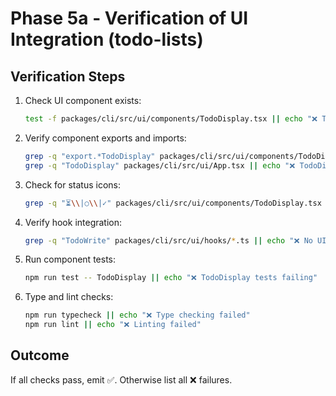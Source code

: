 # Phase 5a - Verification of UI Integration (todo-lists)

## Verification Steps

1. Check UI component exists:

   ```bash
   test -f packages/cli/src/ui/components/TodoDisplay.tsx || echo "❌ TodoDisplay.tsx missing"
   ```

2. Verify component exports and imports:

   ```bash
   grep -q "export.*TodoDisplay" packages/cli/src/ui/components/TodoDisplay.tsx || echo "❌ TodoDisplay not exported"
   grep -q "TodoDisplay" packages/cli/src/ui/App.tsx || echo "❌ TodoDisplay not imported in App"
   ```

3. Check for status icons:

   ```bash
   grep -q "⏳\\|○\\|✓" packages/cli/src/ui/components/TodoDisplay.tsx || echo "❌ Status icons missing"
   ```

4. Verify hook integration:

   ```bash
   grep -q "TodoWrite" packages/cli/src/ui/hooks/*.ts || echo "❌ No UI hook for TodoWrite responses"
   ```

5. Run component tests:

   ```bash
   npm run test -- TodoDisplay || echo "❌ TodoDisplay tests failing"
   ```

6. Type and lint checks:
   ```bash
   npm run typecheck || echo "❌ Type checking failed"
   npm run lint || echo "❌ Linting failed"
   ```

## Outcome

If all checks pass, emit ✅. Otherwise list all ❌ failures.
